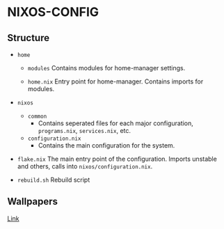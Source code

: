 # NIXOS-CONFIG

## Structure

- `home`
  - `modules`
    Contains modules for home-manager settings.

  - `home.nix`
    Entry point for home-manager. Contains imports for modules.

- `nixos`
  - `common`
    - Contains seperated files for each major configuration, `programs.nix`, `services.nix`, etc.
  - `configuration.nix`
    - Contains the main configuration for the system.

- `flake.nix`
  The main entry point of the configuration. Imports unstable and others, calls into `nixos/configuration.nix`.

- `rebuild.sh`
  Rebuild script

## Wallpapers

[Link](https://github.com/dharmx/walls/tree/main)
